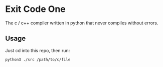 # Exit Code One
The c / c++ compiler written in python that never compiles without errors.

## Usage
Just cd into this repo, then run:
```sh
python3 ./src /path/to/c/file
```
